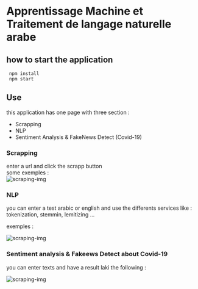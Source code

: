 # Apprentissage Machine et Traitement de langage naturelle arabe  
## how to start the application  
 
```
 npm install
 npm start
```
  
## Use  
this application has one page with three section :   
* Scrapping  
* NLP   
* Sentiment Analysis & FakeNews Detect (Covid-19)  
  
### Scrapping  
 enter a url and click the scrapp button  
some exemples :     
![scraping-img](/images/englishScrapping.png)  
  
### NLP 
you can enter a test arabic or english and use the differents services like : tokenization, stemmin, lemitizing ...  
 
exemples :  
  
![scraping-img](/images/englishSteming.png)  
  
### Sentiment analysis & Fakeews Detect about Covid-19  
you can enter texts and have a result  laki the following :  
  
![scraping-img](/images/sentimentAndFakeNews.png) 
